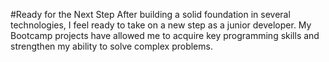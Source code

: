 #Ready for the Next Step
After building a solid foundation in several technologies, I feel ready to take on a new step as a junior developer. My Bootcamp projects have allowed me to acquire key programming skills and strengthen my ability to solve complex problems.
